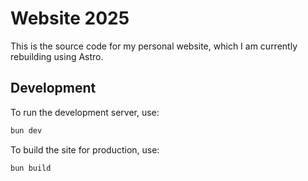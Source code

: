 # Website 2025

This is the source code for my personal website, which I am currently rebuilding using Astro.

## Development

To run the development server, use:

```bash
bun dev
```

To build the site for production, use:

```bash
bun build
```
